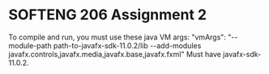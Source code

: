 # SOFTENG 206 Assignment 2

To compile and run, you must use these java VM args: "vmArgs": "--module-path path-to-javafx-sdk-11.0.2/lib --add-modules javafx.controls,javafx.media,javafx.base,javafx.fxml"
Must have javafx-sdk-11.0.2. 




